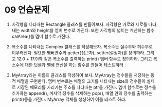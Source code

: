 09 연습문제
===

1. 사각형을 나타내는 Rectangle 클래스를 만들어보자. 사각형은 가로와 세로를 나타내는 width와 height를 멤버 변수로 가진다. 또한 사각형의 넓이는 계산하는 함수 calArea()를 멤버 함수로 가진다.

2. 복소수를 나타내는 Complex 클래스를 작성해보자. 복소수는 실수부와 허수부로 이우러진다. 필요한 멤버변수와 getter(접근자), setter(설정자)를 정의하라. 그리고 12.0 + 17.9i와 같은 복소수를 출력하는 print() 멤버 함수도 정의하라. 그리고 복소수에 대한 덧셈과 뺄셈 연산을 하는 함수를 만들어 테스트하라.

3. MyArray라는 이름의 클래스를 작성하여 보자. MyArray는 정수들을 저장하는 동적 배열을 구현한다. 멤버 변수로는 배열의 크기를 나타내는 size와 정수들이 실제로 저장된 메모리를 가리키는 주소를 나타내는 ptr을 가진다. 멤버 함수로는 정수를 추가하는 append(), 마지막 정수를 삭제하는 pop(), 배열 안의 정수를 출력하는 print()등을 가진다. MyArray 객체를 생성하여 이를 테스트 하라.